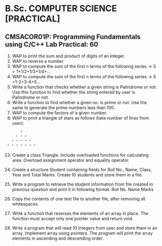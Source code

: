 # B.Sc. COMPUTER SCIENCE [PRACTICAL]

## CMSACOR01P: Programming Fundamentals using C/C++ Lab Practical: 60

01. WAP to print the sum and product of digits of an integer.
02. WAP to reverse a number.
03. WAP to compute the sum of the first n terms of the following series -> S = 1+1/2+1/3+1/4+...
04. WAP to compute the sum of the first n terms of the following series -> S =1-2+3-4+5...
05. Write a function that checks whether a given string is Palindrome or not. Use this function to find whether the string entered by user is Palindrome or not.
06. Write a function to find whether a given no. is prime or not. Use the same to generate the prime numbers less than 100.
07. WAP to compute the factors of a given number.
08. WAP to print a triangle of stars as follows (take number of lines from user):

```cpp
       *
     * * *
   * * * * * 
 * * * * * * *
```

23. Create a class Triangle. Include overloaded functions for calculating area. Overload
assignment operator and equality operator.

25. Create a structure Student containing fields for Roll No., Name, Class, Year and Total
Marks. Create 10 students and store them in a file.

26. Write a program to retrieve the student information from file created in previous question and
print it in following format:
Roll No.
Name Marks

27. Copy the contents of one text file to another file, after removing all whitespaces.

28. Write a function that reverses the elements of an array in place. The function must
accept only one pointer value and return void.

29. Write a program that will read 10 integers from user and store them in an array. Implement
array using pointers. The program will print the array elements in ascending and descending
order.
